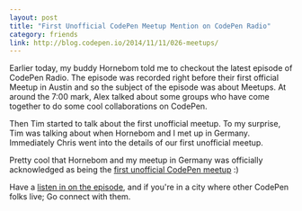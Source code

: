 ```yaml
---
layout: post
title: "First Unofficial CodePen Meetup Mention on CodePen Radio"
category: friends
link: http://blog.codepen.io/2014/11/11/026-meetups/
---
```


Earlier today, my buddy Hornebom told me to checkout the latest episode of CodePen Radio. The episode was recorded right before their first official Meetup in Austin and so the subject of the episode was about Meetups. At around the 7:00 mark, Alex talked about some groups who have come together to do some cool collaborations on CodePen.

Then Tim started to talk about the first unofficial meetup. To my surprise, Tim was talking about when Hornebom and I met up in Germany. Immediately Chris went into the details of our first unofficial meetup.

Pretty cool that Hornebom and my meetup in Germany was officially acknowledged as being the [first unofficial CodePen meetup]({{site.url}}/beyond-codepen/) :)

Have a [listen in on the episode](http://blog.codepen.io/2014/11/11/026-meetups/), and if you're in a city where other CodePen folks live; Go connect with them.

